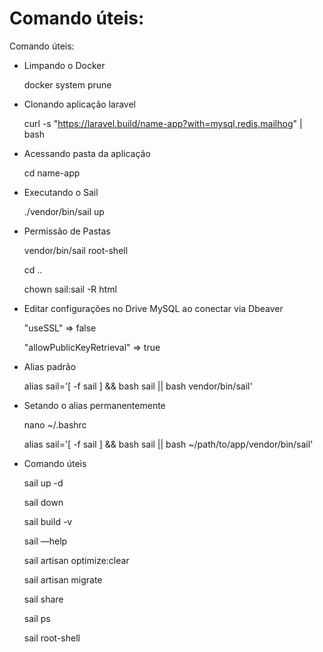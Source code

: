 # Comando úteis:

Comando úteis:

- Limpando o Docker

  docker system prune

- Clonando aplicação laravel

  curl -s "https://laravel.build/name-app?with=mysql,redis,mailhog" | bash


- Acessando pasta da aplicação

  cd name-app 


- Executando o Sail

  ./vendor/bin/sail up


- Permissão de Pastas

  vendor/bin/sail root-shell

  cd ..
  
  chown sail:sail -R html


- Editar configurações no Drive MySQL ao conectar via Dbeaver

  "useSSL" ⇒ false

  "allowPublicKeyRetrieval" ⇒ true
  

- Alias padrão

  alias sail='[ -f sail ] && bash sail || bash vendor/bin/sail'
  

- Setando o alias permanentemente

  nano ~/.bashrc
  
  alias sail='[ -f sail ] && bash sail || bash ~/path/to/app/vendor/bin/sail'
  

- Comando úteis

  sail up -d
  
  sail down
  
  sail build -v
  
  sail —help
  
  sail artisan optimize:clear
  
  sail artisan migrate
  
  sail share
  
  sail ps
  
  sail root-shell
